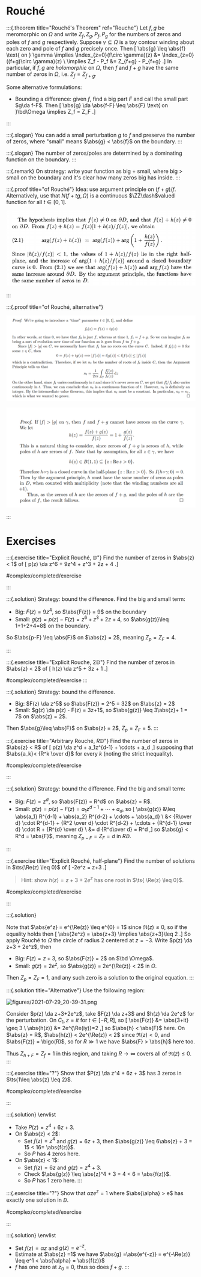 # Rouché 


:::{.theorem title="Rouché's Theorem" ref="Rouche"}
Let $f, g$ be meromorphic on $\Omega$ and write $Z_f, Z_g, P_f, P_g$ for the numbers of zeros and poles of $f$ and $g$ respectively.
Suppose $\gamma \subseteq \Omega$ is a toy contour winding about each zero and pole of $f$ and $g$ precisely once.
Then
\[
\abs{g} \leq \abs{f} \text{ on } \gamma \implies \Index_{z=0}(f\circ \gamma)(z) 
&= \Index_{z=0}((f+g)\circ \gamma)(z) \\
\implies Z_f - P_f 
&= Z_{f+g} - P_{f+g}
.\]
In particular, if $f, g$ are *holomorphic* on $\Omega$, then $f$ and $f+g$ have the same number of zeros in $\Omega$, i.e. $Z_f = Z_{f+g}$.

Some alternative formulations:

- Bounding a difference: given $f$, find a big part $F$ and call the small part $g\da f-F$. 
Then
\[
\abs{g} \da \abs{f-F} \leq \abs{F}
\text{ on }\bd\Omega \implies Z_f = Z_F
.\]


:::

:::{.slogan}
You can add a small perturbation $g$ to $f$ and preserve the number of zeros, where "small" means $\abs{g} < \abs{f}$ on the boundary.
:::

:::{.slogan}
The number of zeros/poles are determined by a dominating function on the boundary.
:::

:::{.remark}
On strategy: write your function as big + small, where big $>$ small on the boundary and it's clear how many zeros big has inside. 
:::

:::{.proof title="of Rouché"}
Idea: use argument principle on $(f+g)/f$.
Alternatively, use that $N(f+tg, \Omega)$ is a continuous $\ZZ\dash$valued function for all $t\in [0, 1]$.

![](figures/2021-12-10_22-23-58.png)

:::

:::{.proof title="of Rouché, alternative"}

![](figures/2021-12-14_16-25-41.png)

![](figures/2021-12-15_02-24-10.png)

:::

# Exercises

:::{.exercise title="Explicit Rouché, $\mathbb{D}$"}
Find the number of zeros in $\abs{z} < 1$ of
\[
p(z) \da z^6 + 9z^4 + z^3 + 2z + 4
.\]

#complex/completed/exercise

:::

:::{.solution}
Strategy: bound the difference.
Find the big and small term:

- Big: $F(z) = 9z^4$, so $\abs{F(z)} = 9$ on the boundary
- Small: $g(z) = p(z) - F(z) = z^6 + z^3 + 2z + 4$, so $\abs{g(z)}\leq 1+1+2+4=8$ on the boundary.


So $\abs{p-F} \leq \abs{F}$ on $\abs{z} = 2$, meaning $Z_{p} = Z_F = 4$.


:::

:::{.exercise title="Explicit Rouche, $2\mathbb{D}$"}
Find the number of zeros in $\abs{z} < 2$ of
\[
h(z) \da z^5 + 3z + 1
.\]


#complex/completed/exercise
:::

:::{.solution}
Strategy: bound the difference.

- Big: $F(z) \da z^5$ so $\abs{F(z)} = 2^5 = 32$ on $\abs{z} = 2$
- Small: $g(z) \da p(z) - F(z) = 3z+1$, so $\abs{g(z)} \leq 3\abs{z}+ 1 = 7$ on $\abs{z} = 2$.

Then $\abs{g}\leq \abs{F}$ on $\abs{z} = 2$, $Z_{p} = Z_F = 5$.
:::

:::{.exercise title="Arbitrary Rouché, $R\mathbb{D}$"}
Find the number of zeros in $\abs{z} < R$ of 
\[
p(z) \da z^d + a_1z^{d-1} + \cdots + a_d
,\]
supposing that
$\abs{a_k}< {R^k \over d}$ for every $k$ (noting the strict inequality).

#complex/completed/exercise

:::

:::{.solution}
Strategy: bound the difference.
Find the big and small term:

- Big: $F(z) = z^d$, so $\abs{F(z)} = R^d$ on $\abs{z} = R$.
- Small: $g(z) = p(z) - F(z) = a_1 z^{d-1} + \cdots + a_d$, so
\[
\abs{g(z)} 
&\leq \abs{a_1} R^{d-1} + \abs{a_2} R^{d-2} + \cdots + \abs{a_d} \\
&< {R\over d} \cdot R^{d-1} + {R^2 \over d} \cdot R^{d-2} + \cdots + {R^{d-1} \over d} \cdot R + {R^{d} \over d} \\
&= d {R^d\over d} = R^d
,\]
so $\abs{g} < R^d = \abs{F}$, meaning $Z_{p-F} = Z_F = d$ in $R\DD$.

:::

:::{.exercise title="Explicit Rouché, half-plane"}
Find the number of solutions in $\ts{\Re(z) \leq 0}$ of
\[
-2e^z = z+3
.\]

> Hint: show $h(z) = z + 3 + 2e^z$ has one root in $\ts{ \Re(z) \leq 0}$.

#complex/completed/exercise

:::

:::{.solution}

Note that $\abs{e^z} = e^{\Re(z)} \leq e^{0} = 1$ since $\Re(z) \leq 0$, so if the equality holds then
\[
\abs{2e^z} = \abs{z+3} \implies \abs{z+3}\leq 2
.\]
So apply Rouché to $\Omega$ the circle of radius 2 centered at $z=-3$.
Write $p(z) \da z+3 + 2e^z$, then

- Big: $F(z) = z+3$, so $\abs{F(z)} = 2$ on $\bd \Omega$.
- Small: $g(z) = 2e^z$, so $\abs{g(z)} = 2e^{\Re(z)} < 2$ in $\Omega$.

Then $Z_p = Z_F = 1$, and any such zero is a solution to the original equation.
:::

:::{.solution title="Alternative"}
Use the following region:

![figures/2021-07-29_20-39-31.png](figures/2021-07-29_20-39-31.png)

Consider $p(z) \da z+3+2e^z$, take $F(z) \da z+3$ and $h(z) \da 2e^z$ for the perturbation.
On $C_1, z=it$ for $t\in [-R, R]$, so
\[
\abs{F(z)} &= \abs{3+it} \geq 3 \\
\abs{h(z)} &= 2e^{\Re(iy)}=2
,\]
so $\abs{h} < \abs{F}$ here.
On $\abs{z} = R$, $\abs{h(z)} < 2e^{\Re(z)} < 2$ since $\Re(z) < 0$, and $\abs{F(z)} = \bigo(R)$, so for $R\gg 1$ we have $\abs{F} > \abs{h}$ here too.

Thus $Z_{h+F} = Z_f = 1$ in this region, and taking $R\to\infty$ covers all of $\Re(z) \leq 0$.
:::

:::{.exercise title="?"}
Show that $P(z) \da z^4 + 6z + 3$ has 3 zeros in $\ts{1\leq \abs{z} \leq 2}$.

#complex/completed/exercise

:::

:::{.solution}
\envlist

- Take $P(z) = z^4 + 6z + 3$.
- On $\abs{z} < 2$:
  - Set $f(z) = z^4$ and $g(z) = 6z + 3$, then $\abs{g(z)} \leq 6\abs{z} + 3 = 15 < 16= \abs{f(z)}$.
  - So $P$ has 4 zeros here.
- On $\abs{z} < 1$:
  - Set $f(z) = 6z$ and $g(z) = z^4 + 3$.
  - Check $\abs{g(z)} \leq \abs{z}^4 + 3 = 4 < 6 = \abs{f(z)}$.
  - So $P$ has 1 zero here.
:::

:::{.exercise title="?"}
Show that $\alpha z e^z = 1$ where $\abs{\alpha} > e$ has exactly one solution in $\DD$.

#complex/completed/exercise

:::

:::{.solution}
\envlist 

- Set $f(z) = \alpha z$ and $g(z) = e^{-z}$.
- Estimate at $\abs{z} =1$ we have $\abs{g} =\abs{e^{-z}} = e^{-\Re(z)} \leq e^1 < \abs{\alpha} = \abs{f(z)}$
- $f$ has one zero at $z_0 = 0$, thus so does $f+g$.
:::
